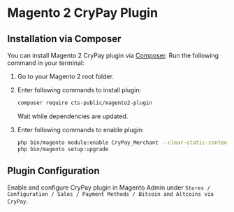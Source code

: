 # Magento 2 CryPay Plugin

## Installation via Composer

You can install Magento 2 CryPay plugin via [Composer](http://getcomposer.org/). Run the following command in your terminal:

1. Go to your Magento 2 root folder.

2. Enter following commands to install plugin:

    ```bash
    composer require cts-public/magento2-plugin
    ```
   Wait while dependencies are updated.

3. Enter following commands to enable plugin:

    ```bash
    php bin/magento module:enable CryPay_Merchant --clear-static-content
    php bin/magento setup:upgrade
    ```

## Plugin Configuration

Enable and configure CryPay plugin in Magento Admin under `Stores / Configuration / Sales / Payment Methods / Bitcoin and Altcoins via CryPay`.

